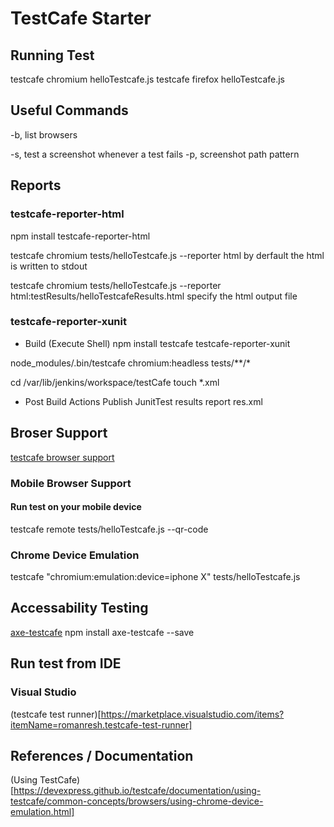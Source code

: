 # TestCafe Starter

## Running Test
testcafe chromium helloTestcafe.js
testcafe firefox helloTestcafe.js

## Useful Commands
-b, list browsers

-s, test a screenshot whenever a test fails 
-p, screenshot path pattern 

## Reports 
### testcafe-reporter-html
npm install testcafe-reporter-html

testcafe chromium tests/helloTestcafe.js --reporter html 
    by derfault the html is written to stdout

testcafe chromium tests/helloTestcafe.js --reporter html:testResults/helloTestcafeResults.html
    specify the html output file 

### testcafe-reporter-xunit
- Build (Execute Shell)
npm install testcafe testcafe-reporter-xunit

node_modules/.bin/testcafe chromium:headless tests/**/*

cd /var/lib/jenkins/workspace/testCafe
touch *.xml

- Post Build Actions
Publish JunitTest results report
res.xml

## Broser Support 
[testcafe browser support](https://devexpress.github.io/testcafe/documentation/using-testcafe/common-concepts/browsers/browser-support.html)

### Mobile Browser Support
#### Run test on your mobile device
testcafe remote tests/helloTestcafe.js --qr-code

### Chrome Device Emulation
testcafe "chromium:emulation:device=iphone X" tests/helloTestcafe.js

## Accessability Testing 
[axe-testcafe](https://www.npmjs.com/package/axe-testcafe)
npm install axe-testcafe --save

## Run test from IDE 
### Visual Studio 
(testcafe test runner)[https://marketplace.visualstudio.com/items?itemName=romanresh.testcafe-test-runner]

## References / Documentation 
(Using TestCafe)[https://devexpress.github.io/testcafe/documentation/using-testcafe/common-concepts/browsers/using-chrome-device-emulation.html]
